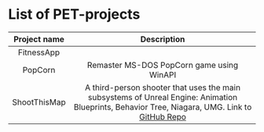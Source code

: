 # List of PET-projects
| Project name  | Description |
|:------------:|:-----------:|
| FitnessApp |  | 
| PopCorn | Remaster MS-DOS PopCorn game using WinAPI | 
| ShootThisMap | A third-person shooter that uses the main subsystems of Unreal Engine: Animation Blueprints, Behavior Tree, Niagara, UMG. Link to [GitHub Repo](https://github.com/g1rog/ShootThisMap) |

